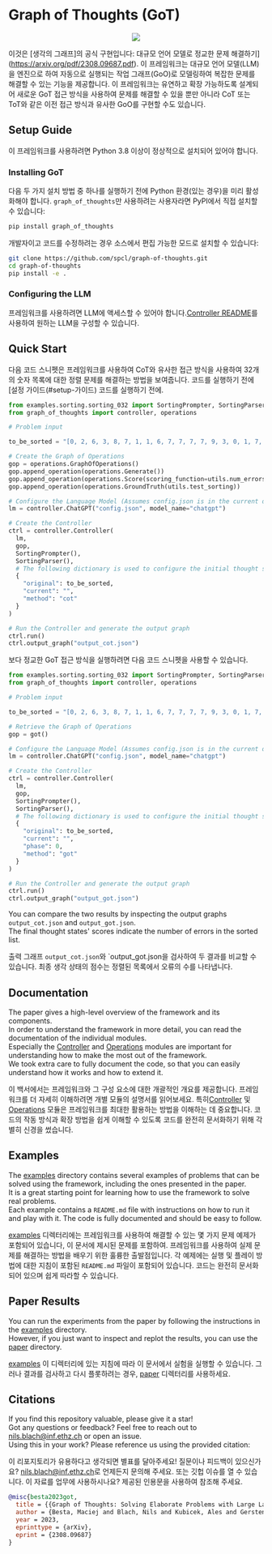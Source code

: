 # Graph of Thoughts (GoT)

<p align="center">
  <img src="paper/pics/preview.svg">
</p>

이것은 [생각의 그래프]의 공식 구현입니다: 대규모 언어 모델로 정교한 문제 해결하기](https://arxiv.org/pdf/2308.09687.pdf). 
이 프레임워크는 대규모 언어 모델(LLM)을 엔진으로 하여 자동으로 실행되는 작업 그래프(GoO)로 모델링하여 복잡한 문제를 해결할 수 있는 기능을 제공합니다. 
이 프레임워크는 유연하고 확장 가능하도록 설계되어 새로운 GoT 접근 방식을 사용하여 문제를 해결할 수 있을 뿐만 아니라 CoT 또는 ToT와 같은 이전 접근 방식과 유사한 GoO를 구현할 수도 있습니다.

## Setup Guide

이 프레임워크를 사용하려면 Python 3.8 이상이 정상적으로 설치되어 있어야 합니다.

### Installing GoT

다음 두 가지 설치 방법 중 하나를 실행하기 전에 Python 환경(있는 경우)을 미리 활성화해야 합니다. `graph_of_thoughts`만 사용하려는 사용자라면 PyPI에서 직접 설치할 수 있습니다:
```bash
pip install graph_of_thoughts
```
개발자이고 코드를 수정하려는 경우 소스에서 편집 가능한 모드로 설치할 수 있습니다:
```bash
git clone https://github.com/spcl/graph-of-thoughts.git
cd graph-of-thoughts
pip install -e .
```

### Configuring the LLM

프레임워크를 사용하려면 LLM에 액세스할 수 있어야 합니다.[Controller README](graph_of_thoughts/controller/README.md)를 사용하여 원하는 LLM을 구성할 수 있습니다.

## Quick Start

다음 코드 스니펫은 프레임워크를 사용하여 CoT와 유사한 접근 방식을 사용하여 32개의 숫자 목록에 대한 정렬 문제를 해결하는 방법을 보여줍니다. 코드를 실행하기 전에 [설정 가이드(#setup-가이드) 코드를 실행하기 전에.

```python
from examples.sorting.sorting_032 import SortingPrompter, SortingParser, utils
from graph_of_thoughts import controller, operations

# Problem input

to_be_sorted = "[0, 2, 6, 3, 8, 7, 1, 1, 6, 7, 7, 7, 7, 9, 3, 0, 1, 7, 9, 1, 3, 5, 1, 3, 6, 4, 5, 4, 7, 3, 5, 7]"

# Create the Graph of Operations
gop = operations.GraphOfOperations()
gop.append_operation(operations.Generate())
gop.append_operation(operations.Score(scoring_function=utils.num_errors))
gop.append_operation(operations.GroundTruth(utils.test_sorting))

# Configure the Language Model (Assumes config.json is in the current directory with OpenAI API key)
lm = controller.ChatGPT("config.json", model_name="chatgpt")

# Create the Controller
ctrl = controller.Controller(
  lm, 
  gop, 
  SortingPrompter(), 
  SortingParser(),
  # The following dictionary is used to configure the initial thought state
  {
    "original": to_be_sorted,
    "current": "",
    "method": "cot"
  }
)

# Run the Controller and generate the output graph
ctrl.run()
ctrl.output_graph("output_cot.json")
```

보다 정교한 GoT 접근 방식을 실행하려면 다음 코드 스니펫을 사용할 수 있습니다.

```python
from examples.sorting.sorting_032 import SortingPrompter, SortingParser, got, utils
from graph_of_thoughts import controller, operations

# Problem input

to_be_sorted = "[0, 2, 6, 3, 8, 7, 1, 1, 6, 7, 7, 7, 7, 9, 3, 0, 1, 7, 9, 1, 3, 5, 1, 3, 6, 4, 5, 4, 7, 3, 5, 7]"

# Retrieve the Graph of Operations
gop = got()

# Configure the Language Model (Assumes config.json is in the current directory with OpenAI API key)
lm = controller.ChatGPT("config.json", model_name="chatgpt")

# Create the Controller
ctrl = controller.Controller(
  lm, 
  gop, 
  SortingPrompter(), 
  SortingParser(),
  # The following dictionary is used to configure the initial thought state
  {
    "original": to_be_sorted,
    "current": "",
    "phase": 0,
    "method": "got"
  }
)

# Run the Controller and generate the output graph
ctrl.run()
ctrl.output_graph("output_got.json")
```
You can compare the two results by inspecting the output graphs `output_cot.json` and `output_got.json`.  
The final thought states' scores indicate the number of errors in the sorted list.

출력 그래프 `output_cot.json`와 `output_got.json을 검사하여 두 결과를 비교할 수 있습니다. 
최종 생각 상태의 점수는 정렬된 목록에서 오류의 수를 나타냅니다.

## Documentation
The paper gives a high-level overview of the framework and its components.  
In order to understand the framework in more detail, you can read the documentation of the individual modules.  
Especially the [Controller](graph_of_thoughts/controller/README.md) and [Operations](graph_of_thoughts/operations/README.md) modules are important for understanding how to make the most out of the framework.  
We took extra care to fully document the code, so that you can easily understand how it works and how to extend it.

이 백서에서는 프레임워크와 그 구성 요소에 대한 개괄적인 개요를 제공합니다. 
프레임워크를 더 자세히 이해하려면 개별 모듈의 설명서를 읽어보세요. 
특히[Controller](graph_of_thoughts/controller/README.md) 및 [Operations](graph_of_thoughts/operations/README.md) 모듈은 프레임워크를 최대한 활용하는 방법을 이해하는 데 중요합니다. 
코드의 작동 방식과 확장 방법을 쉽게 이해할 수 있도록 코드를 완전히 문서화하기 위해 각별히 신경을 썼습니다.

## Examples

The [examples](examples) directory contains several examples of problems that can be solved using the framework, including the ones presented in the paper.  
It is a great starting point for learning how to use the framework to solve real problems.  
Each example contains a `README.md` file with instructions on how to run it and play with it. The code is fully documented and should be easy to follow.

[examples](examples) 디렉터리에는 프레임워크를 사용하여 해결할 수 있는 몇 가지 문제 예제가 포함되어 있습니다, 
이 문서에 제시된 문제를 포함하여. 프레임워크를 사용하여 실제 문제를 해결하는 방법을 배우기 위한 훌륭한 출발점입니다. 
각 예제에는 실행 및 플레이 방법에 대한 지침이 포함된 `README.md` 파일이 포함되어 있습니다. 
코드는 완전히 문서화되어 있으며 쉽게 따라할 수 있습니다.

## Paper Results

You can run the experiments from the paper by following the instructions in the [examples](examples) directory.  
However, if you just want to inspect and replot the results, you can use the [paper](paper) directory.

[examples](examples) 이 디렉터리에 있는 지침에 따라 이 문서에서 실험을 실행할 수 있습니다.
그러나 결과를 검사하고 다시 플롯하려는 경우, [paper](paper) 디렉터리를 사용하세요.

## Citations

If you find this repository valuable, please give it a star!  
Got any questions or feedback? Feel free to reach out to [nils.blach@inf.ethz.ch](mailto:nils.blach@inf.ethz.ch) or open an issue.  
Using this in your work? Please reference us using the provided citation:

이 리포지토리가 유용하다고 생각되면 별표를 달아주세요! 
질문이나 피드백이 있으신가요? 
[nils.blach@inf.ethz.ch](mailto:nils.blach@inf.ethz.ch)로 언제든지 문의해 주세요. 또는 깃헙 이슈를 열 수 있습니다. 
이 자료를 업무에 사용하시나요? 제공된 인용문을 사용하여 참조해 주세요.

```bibtex
@misc{besta2023got,
  title = {{Graph of Thoughts: Solving Elaborate Problems with Large Language Models}},
  author = {Besta, Maciej and Blach, Nils and Kubicek, Ales and Gerstenberger, Robert and Gianinazzi, Lukas and Gajda, Joanna and Lehmann, Tomasz and Podstawski, Micha{\l} and Niewiadomski, Hubert and Nyczyk, Piotr and Hoefler, Torsten},
  year = 2023,
  eprinttype = {arXiv},
  eprint = {2308.09687}
}
```
